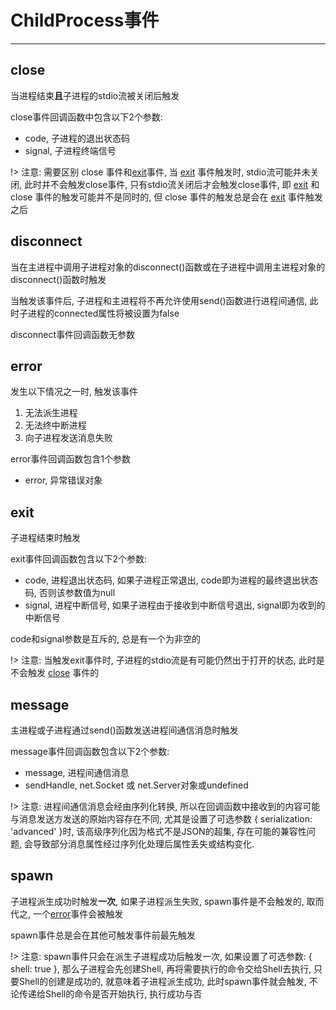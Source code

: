 # ChildProcess事件

---

## close

当进程结束**且**子进程的stdio流被关闭后触发

close事件回调函数中包含以下2个参数:

- code, 子进程的退出状态码
- signal, 子进程终端信号

!> 注意: 需要区别 close 事件和[exit](#exit)事件, 当 [exit](#exit) 事件触发时, stdio流可能并未关闭, 此时并不会触发close事件, 只有stdio流关闭后才会触发close事件, 即 [exit](#exit) 和 close 事件的触发可能并不是同时的, 但 close 事件的触发总是会在 [exit](#exit) 事件触发之后

## disconnect

当在主进程中调用子进程对象的disconnect()函数或在子进程中调用主进程对象的disconnect()函数时触发

当触发该事件后, 子进程和主进程将不再允许使用send()函数进行进程间通信, 此时子进程的connected属性将被设置为false

disconnect事件回调函数无参数

## error

发生以下情况之一时, 触发该事件

1. 无法派生进程
2. 无法终中断进程
3. 向子进程发送消息失败

error事件回调函数包含1个参数

- error, 异常错误对象

## exit

子进程结束时触发

exit事件回调函数包含以下2个参数:

- code, 进程退出状态码, 如果子进程正常退出, code即为进程的最终退出状态码, 否则该参数值为null
- signal, 进程中断信号, 如果子进程由于接收到中断信号退出, signal即为收到的中断信号

code和signal参数是互斥的, 总是有一个为非空的

!> 注意: 当触发exit事件时, 子进程的stdio流是有可能仍然出于打开的状态, 此时是不会触发 [close](#close) 事件的

## message

主进程或子进程通过send()函数发送进程间通信消息时触发

message事件回调函数包含以下2个参数:

- message, 进程间通信消息
- sendHandle, net.Socket 或 net.Server对象或undefined

!> 注意: 进程间通信消息会经由序列化转换, 所以在回调函数中接收到的内容可能与消息发送方发送的原始内容存在不同, 尤其是设置了可选参数 { serialization: 'advanced' }时, 该高级序列化因为格式不是JSON的超集, 存在可能的兼容性问题, 会导致部分消息属性经过序列化处理后属性丢失或结构变化.

## spawn

子进程派生成功时触发**一次**, 如果子进程派生失败, spawn事件是不会触发的, 取而代之, 一个[error](#error)事件会被触发

spawn事件总是会在其他可触发事件前最先触发

!> 注意: spawn事件只会在派生子进程成功后触发一次, 如果设置了可选参数: { shell: true }, 那么子进程会先创建Shell, 再将需要执行的命令交给Shell去执行, 只要Shell的创建是成功的, 就意味着子进程派生成功, 此时spawn事件就会触发, 不论传递给Shell的命令是否开始执行, 执行成功与否

